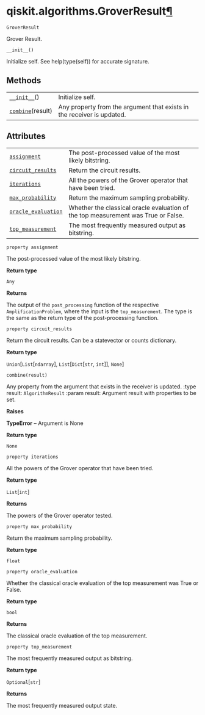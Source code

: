 # qiskit.algorithms.GroverResult[¶](#qiskit-algorithms-groverresult "Permalink to this headline")

<span id="undefined" />

`GroverResult`

Grover Result.

<span id="undefined" />

`__init__()`

Initialize self. See help(type(self)) for accurate signature.

## Methods

|                                                                                                       |                                                                        |
| ----------------------------------------------------------------------------------------------------- | ---------------------------------------------------------------------- |
| [`__init__`](#qiskit.algorithms.GroverResult.__init__ "qiskit.algorithms.GroverResult.__init__")()    | Initialize self.                                                       |
| [`combine`](#qiskit.algorithms.GroverResult.combine "qiskit.algorithms.GroverResult.combine")(result) | Any property from the argument that exists in the receiver is updated. |

## Attributes

|                                                                                                                             |                                                                                   |
| --------------------------------------------------------------------------------------------------------------------------- | --------------------------------------------------------------------------------- |
| [`assignment`](#qiskit.algorithms.GroverResult.assignment "qiskit.algorithms.GroverResult.assignment")                      | The post-processed value of the most likely bitstring.                            |
| [`circuit_results`](#qiskit.algorithms.GroverResult.circuit_results "qiskit.algorithms.GroverResult.circuit_results")       | Return the circuit results.                                                       |
| [`iterations`](#qiskit.algorithms.GroverResult.iterations "qiskit.algorithms.GroverResult.iterations")                      | All the powers of the Grover operator that have been tried.                       |
| [`max_probability`](#qiskit.algorithms.GroverResult.max_probability "qiskit.algorithms.GroverResult.max_probability")       | Return the maximum sampling probability.                                          |
| [`oracle_evaluation`](#qiskit.algorithms.GroverResult.oracle_evaluation "qiskit.algorithms.GroverResult.oracle_evaluation") | Whether the classical oracle evaluation of the top measurement was True or False. |
| [`top_measurement`](#qiskit.algorithms.GroverResult.top_measurement "qiskit.algorithms.GroverResult.top_measurement")       | The most frequently measured output as bitstring.                                 |

<span id="undefined" />

`property assignment`

The post-processed value of the most likely bitstring.

**Return type**

`Any`

**Returns**

The output of the `post_processing` function of the respective `AmplificationProblem`, where the input is the `top_measurement`. The type is the same as the return type of the post-processing function.

<span id="undefined" />

`property circuit_results`

Return the circuit results. Can be a statevector or counts dictionary.

**Return type**

`Union`\[`List`\[`ndarray`], `List`\[`Dict`\[`str`, `int`]], `None`]

<span id="undefined" />

`combine(result)`

Any property from the argument that exists in the receiver is updated. :type result: `AlgorithmResult` :param result: Argument result with properties to be set.

**Raises**

**TypeError** – Argument is None

**Return type**

`None`

<span id="undefined" />

`property iterations`

All the powers of the Grover operator that have been tried.

**Return type**

`List`\[`int`]

**Returns**

The powers of the Grover operator tested.

<span id="undefined" />

`property max_probability`

Return the maximum sampling probability.

**Return type**

`float`

<span id="undefined" />

`property oracle_evaluation`

Whether the classical oracle evaluation of the top measurement was True or False.

**Return type**

`bool`

**Returns**

The classical oracle evaluation of the top measurement.

<span id="undefined" />

`property top_measurement`

The most frequently measured output as bitstring.

**Return type**

`Optional`\[`str`]

**Returns**

The most frequently measured output state.
